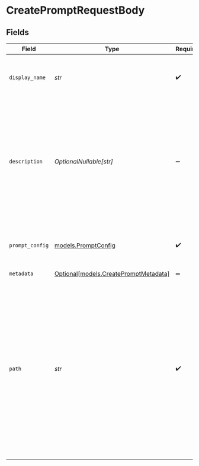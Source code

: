 # CreatePromptRequestBody


## Fields

| Field                                                                                                                                                                                                                                           | Type                                                                                                                                                                                                                                            | Required                                                                                                                                                                                                                                        | Description                                                                                                                                                                                                                                     | Example                                                                                                                                                                                                                                         |
| ----------------------------------------------------------------------------------------------------------------------------------------------------------------------------------------------------------------------------------------------- | ----------------------------------------------------------------------------------------------------------------------------------------------------------------------------------------------------------------------------------------------- | ----------------------------------------------------------------------------------------------------------------------------------------------------------------------------------------------------------------------------------------------- | ----------------------------------------------------------------------------------------------------------------------------------------------------------------------------------------------------------------------------------------------- | ----------------------------------------------------------------------------------------------------------------------------------------------------------------------------------------------------------------------------------------------- |
| `display_name`                                                                                                                                                                                                                                  | *str*                                                                                                                                                                                                                                           | :heavy_check_mark:                                                                                                                                                                                                                              | The prompt’s name, meant to be displayable in the UI.                                                                                                                                                                                           |                                                                                                                                                                                                                                                 |
| `description`                                                                                                                                                                                                                                   | *OptionalNullable[str]*                                                                                                                                                                                                                         | :heavy_minus_sign:                                                                                                                                                                                                                              | The prompt’s description, meant to be displayable in the UI. Use this field to optionally store a long form explanation of the prompt for your own purpose                                                                                      |                                                                                                                                                                                                                                                 |
| `prompt_config`                                                                                                                                                                                                                                 | [models.PromptConfig](../models/promptconfig.md)                                                                                                                                                                                                | :heavy_check_mark:                                                                                                                                                                                                                              | A list of messages compatible with the openAI schema                                                                                                                                                                                            |                                                                                                                                                                                                                                                 |
| `metadata`                                                                                                                                                                                                                                      | [Optional[models.CreatePromptMetadata]](../models/createpromptmetadata.md)                                                                                                                                                                      | :heavy_minus_sign:                                                                                                                                                                                                                              | N/A                                                                                                                                                                                                                                             |                                                                                                                                                                                                                                                 |
| `path`                                                                                                                                                                                                                                          | *str*                                                                                                                                                                                                                                           | :heavy_check_mark:                                                                                                                                                                                                                              | The path where the entity is stored in the project structure. The first element of the path always represents the project name. Any subsequent path element after the project will be created as a folder in the project if it does not exists. | Customer Service/Billing/Refund                                                                                                                                                                                                                 |